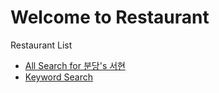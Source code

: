 Welcome to Restaurant
==============

Restaurant List<br>
* [All Search for 분당's 서현](https://github.com/websharei/restaurant/issues?q=is%3Aissue+is%3Aopen+label%3A%EC%84%9C%ED%98%84)
* [Keyword Search](https://github.com/websharei/restaurant/labels)
